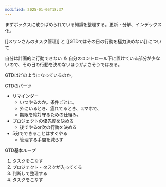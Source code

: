 ```yaml
---
modified: 2025-01-05T18:37
---
```

  

まずボックスに散りばめられている知識を整理する。更新・分解、インデックス化。

  

[[スワンさんのタスク管理]] と [[GTDではその日の行動を極力決めない]] について

自分は計画的に行動できない ＆ 自分のコントロール下に置けている部分が少ないので、その日の行動を決めないほうがよさそうではある。

  

GTDはどのようになっているのか。

GTDのパーツ

- リマインダー
    - いつやるのか。条件ごとに。
    - 外にいるとき、疲れてるとき、スマホで、
    - 期限を絶対守るための仕組み。
- プロジェクトの優先度を決める
    - 後でやるor次の行動を決める
- 5分でできることはすぐやる
    - 管理する手間を減らす

  

GTD基本ループ

1. タスクをこなす
2. プロジェクト・タスクが入ってくる
3. 判断して整理する
4. タスクをこなす